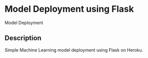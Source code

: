 # Model Deployment using Flask

Model Deployment

## Description

Simple Machine Learning model deployment using Flask on Heroku.